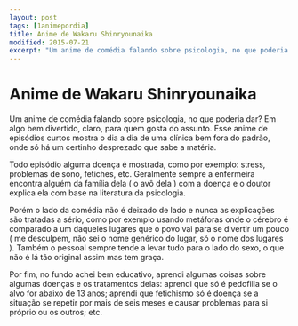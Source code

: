 ```yaml
---
layout: post
tags: [1animepordia]
title: Anime de Wakaru Shinryounaika
modified: 2015-07-21
excerpt: "Um anime de comédia falando sobre psicologia, no que poderia dar? Em algo bem divertido, claro, para quem gosta do assunto. Esse anime de episódios curtos mostra o dia a dia de uma clínica bem fora do padrão, onde só há um certinho desprezado que sabe a matéria."
---
```


Anime de Wakaru Shinryounaika
=============================

Um anime de comédia falando sobre psicologia, no que poderia dar? Em
algo bem divertido, claro, para quem gosta do assunto. Esse anime de
episódios curtos mostra o dia a dia de uma clínica bem fora do padrão,
onde só há um certinho desprezado que sabe a matéria.

Todo episódio alguma doença é mostrada, como por exemplo: stress,
problemas de sono, fetiches, etc. Geralmente sempre a enfermeira
encontra alguém da família dela ( o avô dela ) com a doença e o doutor
explica ela com base na literatura da psicologia.

Porém o lado da comédia não é deixado de lado e nunca as explicações são
tratadas a sério, como por exemplo usando metáforas onde o cérebro é
comparado a um daqueles lugares que o povo vai para se divertir um pouco
( me desculpem, não sei o nome genérico do lugar, só o nome dos lugares
). Também o pessoal sempre tende a levar tudo para o lado do sexo, o que
não é lá tão original assim mas tem graça.

Por fim, no fundo achei bem educativo, aprendi algumas coisas sobre
algumas doenças e os tratamentos delas: aprendi que só é pedofilia se o
alvo for abaixo de 13 anos; aprendi que fetichismo só é doença se a
situação se repetir por mais de seis meses e causar problemas para si
próprio ou os outros; etc.


